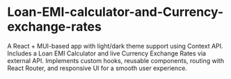 # Loan-EMI-calculator-and-Currency-exchange-rates
A React + MUI-based app with light/dark theme support using Context API. Includes a Loan EMI Calculator and live Currency Exchange Rates via external API. Implements custom hooks, reusable components, routing with React Router, and responsive UI for a smooth user experience.
